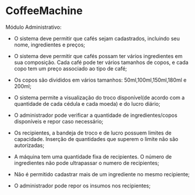 # CoffeeMachine 
Módulo Administrativo:

 - O sistema deve permitir que cafés sejam cadastrados, incluindo seu nome, ingredientes e preços;

- O sistema deve permitir que cafés possam ter vários ingredientes em sua composição. Cada café pode ter vários tamanhos de copos, e cada copo tem um preço associado ao tipo de café;

- Os copos são divididos em vários tamanhos: 50ml,100ml,150ml,180ml e 200ml;

- O sistema permite a visualização do troco disponível(de acordo com a quantidade de cada cédula e cada moeda) e do lucro diário;

- O administrador pode verificar a quantidade de ingredientes/copos disponíveis e repor caso necessário;

- Os recipientes, a bandeja de troco e de lucro possuem limites de capacidade. Inserção de quantidades que superem o limite não são autorizadas;

- A máquina tem uma quantidade fixa de recipientes. O número de ingredientes não pode ultrapassar o numero de recipientes;

- Não é permitido cadastrar mais de um ingrediente no mesmo recipiente; 

- O administrador pode repor os insumos nos recipientes;

